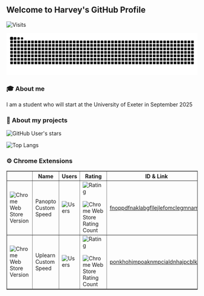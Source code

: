 ## Welcome to Harvey's GitHub Profile
![Visits](https://img.shields.io/badge/Visits-26308-blue)

<picture>
  <source media="(prefers-color-scheme: dark)" srcset="https://raw.githubusercontent.com/harvey/harvey/output/github-snake-dark.svg" />
  <source media="(prefers-color-scheme: light)" srcset="https://raw.githubusercontent.com/harvey/harvey/output/github-snake.svg" />
  <img alt="GitHub Snake" src="https://raw.githubusercontent.com/harvey/harvey/output/github-snake.svg" />
</picture>

### 🎓 About me

 I am a student who will start at the University of Exeter in September 2025

### 📂 About my projects  
![GitHub User's stars](https://img.shields.io/github/stars/harvey?style=flat&label=%E2%AD%90&color=yellow)

![Top Langs](https://github-readme-stats.vercel.app/api/top-langs/?username=harvey&layout=compact&theme=dark)

### ⚙️ Chrome Extensions
   
<table border=1>
    <thead>
        <tr style="text-weight: bold">
            <th></th>
            <th>Name</th>
            <th>Users</th>
            <th>Rating</th>
            <th>ID & Link</th>
        </tr>
    </thead>
    <tbody>
     <tr>
            <td><img alt="Chrome Web Store Version" src="https://img.shields.io/chrome-web-store/v/fnoppdfnaklabgfllejlefomclegmnam?label=%20"></td>
            <td>Panopto Custom Speed</td>
            <td><img src="https://img.shields.io/chrome-web-store/users/fnoppdfnaklabgfllejlefomclegmnam?label=%20" alt="Users"></td>
            <td><img src="https://img.shields.io/chrome-web-store/stars/fnoppdfnaklabgfllejlefomclegmnam?label=%20" alt="Rating">&nbsp;<img alt="Chrome Web Store Rating Count" src="https://img.shields.io/chrome-web-store/rating-count/fnoppdfnaklabgfllejlefomclegmnam?label=%20&color=red"></td>
            <td><a href="https://chromewebstore.google.com/detail/panopto-custom-speed/fnoppdfnaklabgfllejlefomclegmnam">fnoppdfnaklabgfllejlefomclegmnam</a></td>
        </tr>
        <tr>
            <td><img alt="Chrome Web Store Version" src="https://img.shields.io/chrome-web-store/v/ponkhohjmpoaknmpcialdnhajpcblkkg?label=%20"></td>
            <td>Uplearn Custom Speed</td>
            <td><img src="https://img.shields.io/chrome-web-store/users/ponkhohjmpoaknmpcialdnhajpcblkkg?label=%20" alt="Users"></td>
            <td><img src="https://img.shields.io/chrome-web-store/stars/ponkhohjmpoaknmpcialdnhajpcblkkg?label=%20" alt="Rating">&nbsp;<img alt="Chrome Web Store Rating Count" src="https://img.shields.io/chrome-web-store/rating-count/ponkhohjmpoaknmpcialdnhajpcblkkg?label=%20&color=red"></td>
            <td><a href="https://chromewebstore.google.com/detail/uplearn-auto-quality/ponkhohjmpoaknmpcialdnhajpcblkkg">ponkhohjmpoaknmpcialdnhajpcblkkg</a></td>
        </tr>


</table>
